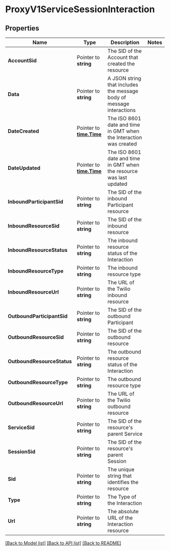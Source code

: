 # ProxyV1ServiceSessionInteraction

## Properties

Name | Type | Description | Notes
------------ | ------------- | ------------- | -------------
**AccountSid** | Pointer to **string** | The SID of the Account that created the resource |
**Data** | Pointer to **string** | A JSON string that includes the message body of message interactions |
**DateCreated** | Pointer to [**time.Time**](time.Time.md) | The ISO 8601 date and time in GMT when the Interaction was created |
**DateUpdated** | Pointer to [**time.Time**](time.Time.md) | The ISO 8601 date and time in GMT when the resource was last updated |
**InboundParticipantSid** | Pointer to **string** | The SID of the inbound Participant resource |
**InboundResourceSid** | Pointer to **string** | The SID of the inbound resource |
**InboundResourceStatus** | Pointer to **string** | The inbound resource status of the Interaction |
**InboundResourceType** | Pointer to **string** | The inbound resource type |
**InboundResourceUrl** | Pointer to **string** | The URL of the Twilio inbound resource |
**OutboundParticipantSid** | Pointer to **string** | The SID of the outbound Participant |
**OutboundResourceSid** | Pointer to **string** | The SID of the outbound resource |
**OutboundResourceStatus** | Pointer to **string** | The outbound resource status of the Interaction |
**OutboundResourceType** | Pointer to **string** | The outbound resource type |
**OutboundResourceUrl** | Pointer to **string** | The URL of the Twilio outbound resource |
**ServiceSid** | Pointer to **string** | The SID of the resource's parent Service |
**SessionSid** | Pointer to **string** | The SID of the resource's parent Session |
**Sid** | Pointer to **string** | The unique string that identifies the resource |
**Type** | Pointer to **string** | The Type of the Interaction |
**Url** | Pointer to **string** | The absolute URL of the Interaction resource |

[[Back to Model list]](../README.md#documentation-for-models) [[Back to API list]](../README.md#documentation-for-api-endpoints) [[Back to README]](../README.md)


